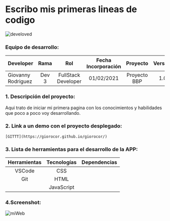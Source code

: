 
# Escribo mis primeras lineas de codigo

![develoved](https://user-images.githubusercontent.com/71090798/116143373-5b9d0d80-a6db-11eb-8ace-e3c7b28e72e6.png)

### Equipo de desarrollo:

| Developer | Rama | Rol | Fecha Incorporación | Proyecto | Versión |
| --- | :---:  | :---:  | :---:  | :---: | :---:  |
| Giovanny Rodriguez | Dev 3 | FullStack Developer| 01/02/2021 |  Proyecto BBP | 1.0  |

### 1. Descripción del proyecto: 

Aqui trato de iniciar mi primera pagina con los conocimientos y habilidades que poco a poco voy desarrollando.


###  2. Link a un demo con el proyecto desplegado:

```
[GITTT](https://giorocor.github.io/giorocor/)
```
###   3. Lista de herramientas para el desarrollo de la APP:


|Herramientas          	|Tecnologías      |	Dependencias|
| :---:  | :---: | :---:  |
|VSCode               |	CSS            	||
|Git                |HTML	            ||
|                   |JavaScript       ||



###  4.Screenshot:
![miWeb](https://user-images.githubusercontent.com/71090798/116143903-fdbcf580-a6db-11eb-90a5-c2d67360a36c.PNG)
